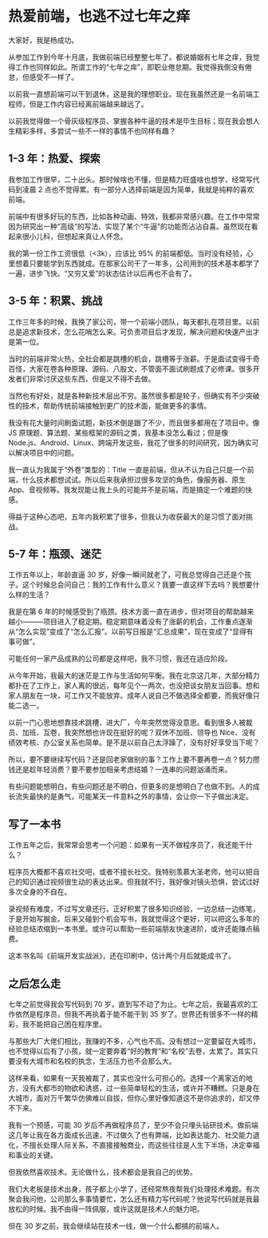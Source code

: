 # 热爱前端，也逃不过七年之痒

大家好，我是杨成功。

从参加工作到今年十月底，我做前端已经整整七年了。都说婚姻有七年之痒，我觉得工作也同样如此。所谓工作的“七年之痒”，即职业倦怠期。我觉得我倒没有倦怠，但感受不一样了。

以前我一直想前端可以干到退休，这是我的理想职业。现在我虽然还是一名前端工程师，但是工作内容已经离前端越来越远了。

以前我觉得做一个骨灰级程序员、掌握各种牛逼的技术是毕生目标；现在我会想人生精彩多样，多尝试一些不一样的事情不也同样有趣？

## 1-3 年：热爱、探索

我参加工作很早，二十出头。那时候啥也不懂，但是精力旺盛啥也想学，经常写代码到凌晨 2 点也不觉得累。有一部分人选择前端是因为简单，我就是纯粹的喜欢前端。

前端中有很多好玩的东西，比如各种动画、特效，我都非常感兴趣。在工作中常常因为研究出一种“高级”的写法、实现了某个“牛逼”的功能而沾沾自喜。虽然现在看起来很小儿科，但想起来真让人怀念。

我的第一份工作工资很低（<3k），应该比 95% 的前端都低。当时没有经验，心里想着只要能学到东西就成。在那家公司干了一年多，公司用到的技术基本都学了一遍，进步飞快。“又穷又爱”的状态估计以后再也不会有了。

## 3-5 年：积累、挑战

工作三年多的时候，我换了家公司，带一个前端小团队，每天都扎在项目里。以前总是追求新技术，怎么花哨怎么来。可负责项目后才发现，解决问题和快速产出才是第一位。

当时的前端非常火热，全社会都是跳槽的机会，跳槽等于涨薪。于是面试变得千奇百怪，大家在卷各种原理、源码、八股文，不管面不面试刷题成了必修课。很多开发者们非常讨厌这些东西，但是又不得不去做。

当然也有好处，就是各种新技术层出不穷。虽然很多都是轮子，但确实有不少突破性的技术，帮助传统前端接触到更广的技术面，能做更多的事情。

我没有花大量时间刷面试题，新技术倒是跟了不少，而且很多都用在了项目中。像 JS 原理题、算法题、某些框架的源码之类，我基本没怎么看过；但是像 Node.js、Android、Linux、跨端开发这些，我花了很多的时间研究，因为确实可以解决项目中的问题。

我一直认为我属于“外卷”类型的：Title 一直是前端，但从不认为自己只是一个前端，什么技术都想试试。所以后来我承担过很多攻坚的角色，像服务器、原生 App、音视频等。我发现能让我上头的可能并不是前端，而是搞定一个难题的快感。

得益于这种心态吧，五年内我积累了很多，但我认为收获最大的是习惯了面对挑战。

## 5-7 年：瓶颈、迷茫

工作五年以上，年龄直逼 30 岁，好像一瞬间就老了，可我总觉得自己还是个孩子。这个时候总会问自己：我的工作有什么意义？我要一直这样下去吗？我想要什么样的生活？

我是在第 6 年的时候感受到了瓶颈。技术方面一直在进步，但对项目的帮助越来越小———项目进入了稳定期。稳定期意味着没有了涨薪的机会，工作重点逐渐从“怎么实现”变成了“怎么汇报”。以前写日报是“汇总成果”，现在变成了“显得有事可做”。

可能任何一家产品成熟的公司都是这样吧，我不习惯，我还在适应阶段。

从今年开始，我最大的迷茫是工作与生活如何平衡。我在北京这几年，大部分精力都扑在了工作上，家人离的很远，每年见个一两次，也没把谈女朋友当回事。想和家人朋友在一块，可工作又不能放弃。成年人说自己不做选择全都要，而我好像只能二选一。

以前一门心思地想靠技术跳槽、进大厂，今年突然觉得没意思。看到很多人被裁员、加班、互卷，我突然想也许现在挺好的呢？双休不加班、领导也 Nice、没有绩效考核、办公室关系也简单。是不是以前自己太浮躁了，没有好好享受当下呢？

所以，要不要继续写代码？还是回老家做别的事？工作上要不要再卷一点？努力攒钱还是趁年轻消费？要不要参加相亲考虑结婚？一连串的问题汹涌而来。

有些问题能想明白，有些问题还是不明白，但更多的是想明白了也做不到。人的成长流失最快的是勇气，可能某天一件意料之外的事情，会让你一下子做出决定。

## 写了一本书

工作五年之后，我常常会思考一个问题：如果有一天不做程序员了，我还能干什么？

程序员大概都不喜欢社交吧，或者不擅长社交。我特别羡慕大圣老师，他可以把自己的知识通过视频很生动的表达出来。但我就不行，我好像对镜头恐惧，尝试过好多次全身的不自在。

录视频有难度，不过写文章还行。正好积累了很多知识经验，一边总结一边练笔，于是开始写掘金。后来又碰到个机会写书，我就觉得这个更好，可以把这么多年的经验总结浓缩到一本书里。或许可以帮助一些前端朋友快速进阶，或许还能赚点稿费。

这本书名叫《前端开发实战派》，还在印刷中，估计两个月后就能成书了。

## 之后怎么走

七年之前觉得我会写代码到 70 岁，直到写不动了为止。七年之后，我最喜欢的工作依然是程序员，但我不再执着于能不能干到 35 岁了。世界还有很多不一样的精彩，我不能把自己困在程序里。

与那些大厂大佬们相比，我赚的不多，心气也不高。没有想过一定要留在大城市，也不觉得以后有了小孩，就一定要奔着“好的教育”和“名校”去卷，太累了。其实只要没有大城市和名校的执念，生活压力也不会那么大。

这样来看，如果有一天我被裁了，其实也没什么可担心的。选择一个离家近的地方，没有大都市的物欲和诱惑，过一些简单轻松的生活，或许并不糟糕。只是身在大城市，面对万千繁华仿佛难以自拔，但你心里好像知道这不是你追求的，却又停不下来。

我有一个预感，可能 30 岁后不再做程序员了，至少不会只埋头钻研技术。做前端这几年让我在各方面成长迅速，不过做久了也有弊端，比如表达能力、社交能力退化，不擅长处理人际关系，不直接接触商业，而这些往往是人生下半场，决定幸福和事业的关键。

但我依然喜欢技术。无论做什么，技术都会是我自己的优势。

我们大老板是技术出身，孩子都上小学了，还经常熬夜帮我们处理技术难题。有次聚会我问他，公司那么多事情要忙，怎么还有精力写代码呢？他说写代码就是我最放松的时候。我不由得一阵佩服，或许这就是技术人的魅力吧。

但在 30 岁之前，我会继续站在技术一线，做一个什么都搞的前端人。
